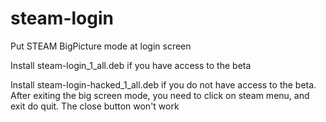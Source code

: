 steam-login
===========

Put STEAM BigPicture mode at login screen

Install steam-login_1_all.deb if you have access to the beta

Install steam-login-hacked_1_all.deb if you do not have access to the beta. After exiting the big screen mode, you need to click on steam menu, and exit do quit. The close button won't work

